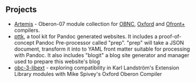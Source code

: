 
Projects
--------

- [Artemis](/Artemis) - Oberon-07 module collection for [OBNC](https://miasap.se/obnc/), [Oxford](https://spivey.oriel.ox.ac.uk/corner/Oxford_Oberon-2_compiler) and [Ofront+](https://github.com/Oleg-N-Cher/OfrontPlus) compilers.
- [pttk](/pttk/), a tool kit for Pandoc generated websites. It includes a proof-of-concept Pandoc Pre-processor called "prep". "prep" will take a JSON document, transform it into to YAML front matter suitable for processing with Pandoc. It also includes "blogit" a blog site generator and manager used to prepare this website's blog
- [obc-3-libext](https://github.com/rsdoiel/obc-3-libext) - exploring compatibility in Karl Landström's Extension Library modules with Mike Spivey's Oxford Oberon Compiler

